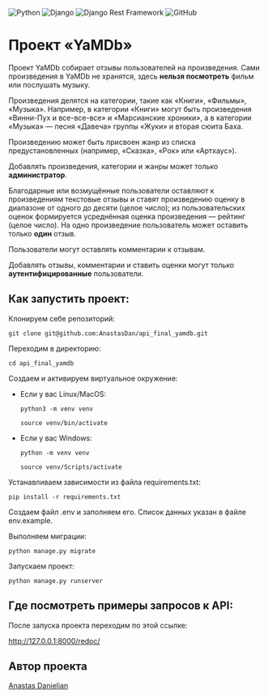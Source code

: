 ![Python](https://img.shields.io/badge/Python-3670A0?style=flat&logo=python&logoColor=ffdd54)
![Django](https://img.shields.io/badge/Django-%23092E20.svg?style=flat&logo=django&logoColor=white)
![Django Rest Framework](https://img.shields.io/badge/Django%20Rest%20Framework-ff1709?style=flat&logo=django&logoColor=white&color=ff1709&labelColor=gray)
![GitHub](https://img.shields.io/badge/GitHub-%23121011.svg?style=flat&logo=github&logoColor=white)

# Проект «YaMDb»

Проект YaMDb собирает отзывы пользователей на произведения. Сами произведения в YaMDb не хранятся, здесь **нельзя посмотреть** фильм или послушать музыку.

Произведения делятся на категории, такие как «Книги», «Фильмы», «Музыка». Например, в категории «Книги» могут быть произведения «Винни-Пух и все-все-все» и «Марсианские хроники», а в категории «Музыка» — песня «Давеча» группы «Жуки» и вторая сюита Баха.

Произведению может быть присвоен жанр из списка предустановленных (например, «Сказка», «Рок» или «Артхаус»).

Добавлять произведения, категории и жанры может только **администратор**.

Благодарные или возмущённые пользователи оставляют к произведениям текстовые отзывы и ставят произведению оценку в диапазоне от одного до десяти (целое число); из пользовательских оценок формируется усреднённая оценка произведения — рейтинг (целое число). На одно произведение пользователь может оставить только **один** отзыв.

Пользователи могут оставлять комментарии к отзывам.

Добавлять отзывы, комментарии и ставить оценки могут только **аутентифицированные** пользователи.

## Как запустить проект:

Клонируем себе репозиторий:

```
git clone git@github.com:AnastasDan/api_final_yamdb.git
```

Переходим в директорию:

```
cd api_final_yamdb
```

Cоздаем и активируем виртуальное окружение:

* Если у вас Linux/MacOS:

    ```
    python3 -m venv venv
    ```

    ```
    source venv/bin/activate
    ```

* Если у вас Windows:

    ```
    python -m venv venv
    ```

    ```
    source venv/Scripts/activate
    ```

Устанавливаем зависимости из файла requirements.txt:

```
pip install -r requirements.txt
```

Создаем файл .env и заполняем его. Список данных указан в файле env.example.

Выполняем миграции:

```
python manage.py migrate
```

Запускаем проект:

```
python manage.py runserver
```

## Где посмотреть примеры запросов к API:

После запуска проекта переходим по этой ссылке:

http://127.0.0.1:8000/redoc/

## Автор проекта

[Anastas Danielian](https://github.com/AnastasDan)